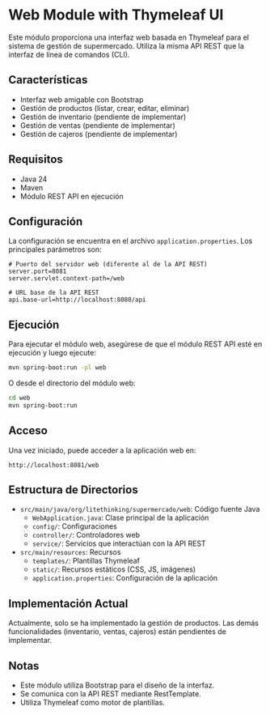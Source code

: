 # Web Module with Thymeleaf UI

Este módulo proporciona una interfaz web basada en Thymeleaf para el sistema de gestión de supermercado. Utiliza la misma API REST que la interfaz de línea de comandos (CLI).

## Características

- Interfaz web amigable con Bootstrap
- Gestión de productos (listar, crear, editar, eliminar)
- Gestión de inventario (pendiente de implementar)
- Gestión de ventas (pendiente de implementar)
- Gestión de cajeros (pendiente de implementar)

## Requisitos

- Java 24
- Maven
- Módulo REST API en ejecución

## Configuración

La configuración se encuentra en el archivo `application.properties`. Los principales parámetros son:

```properties
# Puerto del servidor web (diferente al de la API REST)
server.port=8081
server.servlet.context-path=/web

# URL base de la API REST
api.base-url=http://localhost:8080/api
```

## Ejecución

Para ejecutar el módulo web, asegúrese de que el módulo REST API esté en ejecución y luego ejecute:

```bash
mvn spring-boot:run -pl web
```

O desde el directorio del módulo web:

```bash
cd web
mvn spring-boot:run
```

## Acceso

Una vez iniciado, puede acceder a la aplicación web en:

```
http://localhost:8081/web
```

## Estructura de Directorios

- `src/main/java/org/litethinking/supermercado/web`: Código fuente Java
  - `WebApplication.java`: Clase principal de la aplicación
  - `config/`: Configuraciones
  - `controller/`: Controladores web
  - `service/`: Servicios que interactúan con la API REST
- `src/main/resources`: Recursos
  - `templates/`: Plantillas Thymeleaf
  - `static/`: Recursos estáticos (CSS, JS, imágenes)
  - `application.properties`: Configuración de la aplicación

## Implementación Actual

Actualmente, solo se ha implementado la gestión de productos. Las demás funcionalidades (inventario, ventas, cajeros) están pendientes de implementar.

## Notas

- Este módulo utiliza Bootstrap para el diseño de la interfaz.
- Se comunica con la API REST mediante RestTemplate.
- Utiliza Thymeleaf como motor de plantillas.
